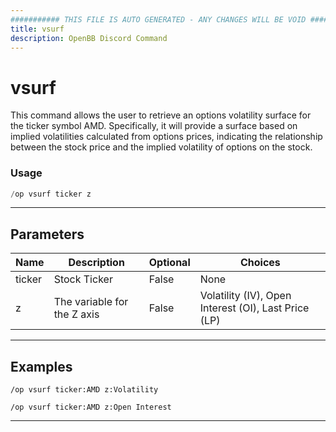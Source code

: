 ```yaml
---
########### THIS FILE IS AUTO GENERATED - ANY CHANGES WILL BE VOID ###########
title: vsurf
description: OpenBB Discord Command
---
```


# vsurf

This command allows the user to retrieve an options volatility surface for the ticker symbol AMD. Specifically, it will provide a surface based on implied volatilities calculated from options prices, indicating the relationship between the stock price and the implied volatility of options on the stock.

### Usage

```python wordwrap
/op vsurf ticker z
```

---

## Parameters

| Name | Description | Optional | Choices |
| ---- | ----------- | -------- | ------- |
| ticker | Stock Ticker | False | None |
| z | The variable for the Z axis | False | Volatility (IV), Open Interest (OI), Last Price (LP) |


---

## Examples

```
/op vsurf ticker:AMD z:Volatility
```

```
/op vsurf ticker:AMD z:Open Interest
```

---
